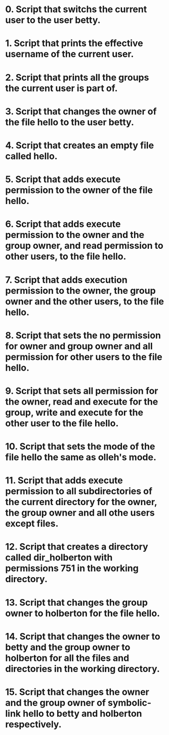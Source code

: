 # 0. Script that switchs the current user to the user betty.
# 1. Script that prints the effective username of the current user.
# 2. Script that prints all the groups the current user is part of.
# 3. Script that changes the owner of the file hello to the user betty.
# 4. Script that creates an empty file called hello.
# 5. Script that adds execute permission to the owner of the file hello.
# 6. Script that adds execute permission to the owner and the group owner, and read permission to other users, to the file hello.
# 7. Script that adds execution permission to the owner, the group owner and the other users, to the file hello.
# 8. Script that sets the no permission for owner and group owner and all permission for other users to the file hello.
# 9. Script that sets all permission for the owner, read and execute for the group, write and execute for the other user to the file hello.
# 10. Script that sets the mode of the file hello the same as olleh's mode.
# 11. Script that adds execute permission to all subdirectories of the current directory for the owner, the group owner and all othe users except files.
# 12. Script that creates a directory called dir_holberton with permissions 751 in the working directory.
# 13. Script that changes the group owner to holberton for the file hello.
# 14. Script that changes the owner to betty and the group owner to holberton for all the files and directories in the working directory.
# 15. Script that changes the owner and the group owner of symbolic-link hello to betty and holberton respectively. 

